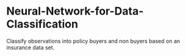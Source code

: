 # Neural-Network-for-Data-Classification
Classify observations into policy buyers and non buyers based on an insurance data set.
